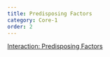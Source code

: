 ```yaml
---
title: Predisposing Factors
category: Core-1
order: 2
---
```


[Interaction: Predisposing Factors](//dev.shuti.org/assets/SHUTi_SleepWindow_Predisposing_Final_20150916/story.html)
